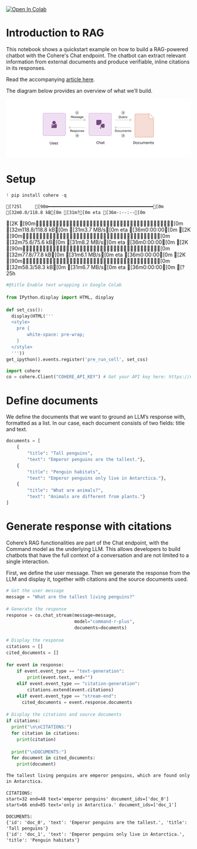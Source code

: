<a target="_blank" href="https://colab.research.google.com/github/cohere-ai/notebooks/blob/main/notebooks/llmu/Introduction_to_RAG.ipynb">
  <img src="https://colab.research.google.com/assets/colab-badge.svg" alt="Open In Colab"/>
</a>

# Introduction to RAG

This notebook shows a quickstart example on how to build a RAG-powered chatbot with the Cohere's Chat endpoint. The chatbot can extract relevant information from external documents and produce verifiable, inline citations in its responses.

Read the accompanying [article here](https://txt.cohere.com/rag-start/).

The diagram below provides an overview of what we’ll build.

<img src="../images/llmu/rag/rag-workflow-1.png" alt="Workflow">

# Setup


```python
! pip install cohere -q
```

    [?25l     [90m━━━━━━━━━━━━━━━━━━━━━━━━━━━━━━━━━━━━━━━━[0m [32m0.0/118.8 kB[0m [31m?[0m eta [36m-:--:--[0m
[2K     [90m━━━━━━━━━━━━━━━━━━━━━━━━━━━━━━━━━━━━━━━━[0m [32m118.8/118.8 kB[0m [31m3.7 MB/s[0m eta [36m0:00:00[0m
    [2K     [90m━━━━━━━━━━━━━━━━━━━━━━━━━━━━━━━━━━━━━━━━[0m [32m75.6/75.6 kB[0m [31m8.2 MB/s[0m eta [36m0:00:00[0m
    [2K     [90m━━━━━━━━━━━━━━━━━━━━━━━━━━━━━━━━━━━━━━━━[0m [32m77.8/77.8 kB[0m [31m6.1 MB/s[0m eta [36m0:00:00[0m
    [2K     [90m━━━━━━━━━━━━━━━━━━━━━━━━━━━━━━━━━━━━━━━━[0m [32m58.3/58.3 kB[0m [31m6.7 MB/s[0m eta [36m0:00:00[0m
    [?25h


```python
#@title Enable text wrapping in Google Colab

from IPython.display import HTML, display

def set_css():
  display(HTML('''
  <style>
    pre {
        white-space: pre-wrap;
    }
  </style>
  '''))
get_ipython().events.register('pre_run_cell', set_css)
```



<style>
  pre {
      white-space: pre-wrap;
  }
</style>





<style>
  pre {
      white-space: pre-wrap;
  }
</style>





<style>
  pre {
      white-space: pre-wrap;
  }
</style>





<style>
  pre {
      white-space: pre-wrap;
  }
</style>




```python
import cohere
co = cohere.Client("COHERE_API_KEY") # Get your API key here: https://dashboard.cohere.com/api-keys
```

# Define documents

We define the documents that we want to ground an LLM’s response with, formatted as a list. In our case, each document consists of two fields: title and text.



```python
documents = [
    {
        "title": "Tall penguins",
        "text": "Emperor penguins are the tallest."},
    {
        "title": "Penguin habitats",
        "text": "Emperor penguins only live in Antarctica."},
    {
        "title": "What are animals?",
        "text": "Animals are different from plants."}
]
```

# Generate response with citations

Cohere’s RAG functionalities are part of the Chat endpoint, with the Command model as the underlying LLM. This allows developers to build chatbots that have the full context of a conversation and are not limited to a single interaction.

First, we define the user message. Then we generate the response from the LLM and display it, together with citations and the source documents used.


```python
# Get the user message
message = "What are the tallest living penguins?"

# Generate the response
response = co.chat_stream(message=message,
                          model="command-r-plus",
                          documents=documents)

# Display the response
citations = []
cited_documents = []

for event in response:
    if event.event_type == "text-generation":
        print(event.text, end="")
    elif event.event_type == "citation-generation":
        citations.extend(event.citations)
    elif event.event_type == "stream-end":
      cited_documents = event.response.documents

# Display the citations and source documents
if citations:
  print("\n\nCITATIONS:")
  for citation in citations:
    print(citation)

  print("\nDOCUMENTS:")
  for document in cited_documents:
    print(document)
```

    The tallest living penguins are emperor penguins, which are found only in Antarctica.
    
    CITATIONS:
    start=32 end=48 text='emperor penguins' document_ids=['doc_0']
    start=66 end=85 text='only in Antarctica.' document_ids=['doc_1']
    
    DOCUMENTS:
    {'id': 'doc_0', 'text': 'Emperor penguins are the tallest.', 'title': 'Tall penguins'}
    {'id': 'doc_1', 'text': 'Emperor penguins only live in Antarctica.', 'title': 'Penguin habitats'}

